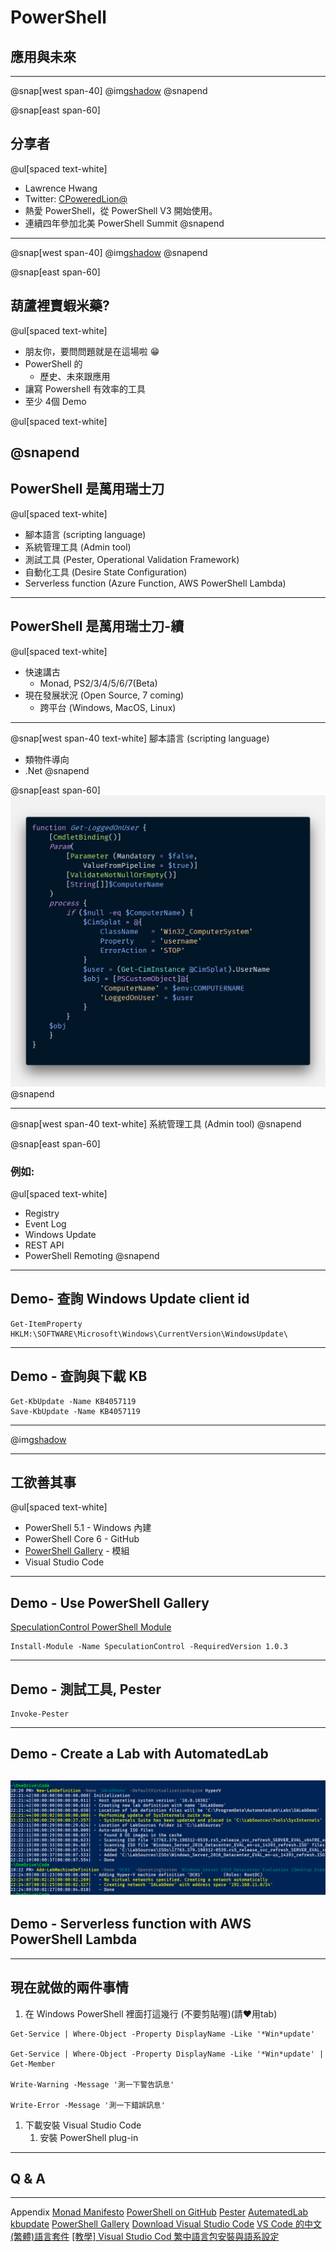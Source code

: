 # PowerShell

## 應用與未來

---
@snap[west span-40]
@img[shadow](assets/img/lawrence.jpg)
@snapend

@snap[east span-60]
## 分享者
@ul[spaced text-white]
- Lawrence Hwang
- Twitter: [CPoweredLion@](https://twitter.com/CPoweredLion)
- 熱愛 PowerShell，從 PowerShell V3 開始使用。
- 連續四年參加北美 PowerShell Summit
@snapend
---
@snap[west span-40]
@img[shadow](assets/img/success.jpg)
@snapend

@snap[east span-60]
## 葫蘆裡賣蝦米藥?
@ul[spaced text-white]
- 朋友你，要問問題就是在這場啦 😁
- PowerShell 的
  - 歷史、未來跟應用
- 讓寫 Powershell 有效率的工具
- 至少 4個 Demo

@ul[spaced text-white]

@snapend
---
## PowerShell 是萬用瑞士刀
@ul[spaced text-white]
- 腳本語言 (scripting language)
- 系統管理工具 (Admin tool)
- 測試工具 (Pester, Operational Validation Framework)
- 自動化工具 (Desire State Configuration)
- Serverless function (Azure Function, AWS PowerShell Lambda)

---
## PowerShell 是萬用瑞士刀-續
@ul[spaced text-white]
- 快速講古
  - Monad, PS2/3/4/5/6/7(Beta)
- 現在發展狀況 (Open Source, 7 coming)
  - 跨平台 (Windows, MacOS, Linux)

---
@snap[west span-40 text-white]
腳本語言 (scripting language)
- 類物件導向
- .Net
@snapend

@snap[east span-60]
![](assets/img/Get-LoggOnUser.png)
@snapend

---
@snap[west span-40 text-white]
系統管理工具 (Admin tool)
@snapend

@snap[east span-60]
### 例如:

@ul[spaced text-white]
- Registry
- Event Log
- Windows Update
- REST API
- PowerShell Remoting
@snapend

---
## Demo- 查詢 Windows Update client id

```
Get-ItemProperty HKLM:\SOFTWARE\Microsoft\Windows\CurrentVersion\WindowsUpdate\
```
---
## Demo - 查詢與下載 KB

```
Get-KbUpdate -Name KB4057119
Save-KbUpdate -Name KB4057119
```
---
@img[shadow](assets/img/whereisitsold.jpg)

---
## 工欲善其事

@ul[spaced text-white]
- PowerShell 5.1 - Windows 內建
- PowerShell Core 6 - GitHub
- [PowerShell Gallery](https://www.powershellgallery.com/) - 模組
- Visual Studio Code

---

## Demo - Use PowerShell Gallery

[SpeculationControl PowerShell Module](https://www.powershellgallery.com/packages/SpeculationControl/1.0.3)

```
Install-Module -Name SpeculationControl -RequiredVersion 1.0.3
```

---

## Demo - 測試工具, Pester

```
Invoke-Pester
```
---
## Demo - Create a Lab with AutomatedLab

![](assets/img/AutomatedLab.PNG)
---
## Demo - Serverless function with AWS PowerShell Lambda

---
## 現在就做的兩件事情

1. 在 Windows PowerShell 裡面打這幾行 (不要剪貼喔)(請❤用tab)

```
Get-Service | Where-Object -Property DisplayName -Like '*Win*update'

Get-Service | Where-Object -Property DisplayName -Like '*Win*update' | Get-Member

Write-Warning -Message '測一下警告訊息'

Write-Error -Message '測一下錯誤訊息'
```
1. 下載安裝 Visual Studio Code
   1. 安裝 PowerShell plug-in
---
## Q & A

---
Appendix
[Monad Manifesto](https://www.jsnover.com/Docs/MonadManifesto.pdf)
[PowerShell on GitHub](https://github.com/powershell/powershell)
[Pester](https://github.com/pester/Pester)
[AutematedLab](https://github.com/AutomatedLab/AutomatedLab)
[kbupdate](https://github.com/potatoqualitee/kbupdate)
[PowerShell Gallery](https://www.powershellgallery.com/)
[Download Visual Studio Code](https://code.visualstudio.com/download)
[VS Code 的中文(繁體)語言套件](https://marketplace.visualstudio.com/items?itemName=MS-CEINTL.vscode-language-pack-zh-hant)
[[教學] Visual Studio Cod 繁中語言包安裝與語系設定](https://www.minwt.com/webdesign-dev/html/21217.html)